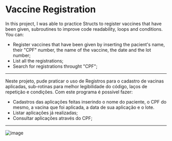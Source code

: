 # Vaccine Registration
In this project, I was able to practice Structs to register vaccines that have been given, subroutines to improve code readability, loops and conditions.
You can: <br>
- Register vaccines that have been given by inserting the pacient's name, their "CPF" number, the name of the vaccine, the date and the lot number; <br>
- List all the registrations; 
- Search for registrations throught "CPF";


___________________________________________________________________________________________________________________________________________________________

Neste projeto, pude praticar o uso de Registros para o cadastro de vacinas aplicadas, sub-rotinas para melhor legibilidade do código, laços de repetição e condições.
Com este programa é possível fazer: <br>
- Cadastros das aplicações feitas inserindo o nome do paciente, o CPF do mesmo, a vacina que foi aplicada, a data de sua aplicação e o lote. <br>
- Listar aplicações já realizadas; <br>
- Consultar aplicações através do CPF;
___________________________________________________________________________________________________________________________________________________________

![image](https://user-images.githubusercontent.com/101933646/178253849-4d9df6de-bedb-437b-996c-2087d43e170d.png)


